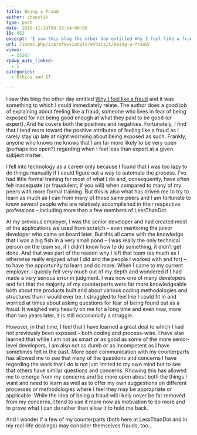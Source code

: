 ```yaml
---
title: Being a Fraud
author: chopstik
type: post
date: 2010-11-19T00:28:14+00:00
ID: 952
excerpt: 'I saw this blog the other day entitled Why I feel like a fraud and it was something to which I could immediately relate.  The author does a good job of explaining about feeling like a fraud, someone who lives in fear of being exposed for not being good&hellip;'
url: /index.php/itprofessionals/ethicsit/being-a-fraud/
views:
  - 15265
rp4wp_auto_linked:
  - 1
categories:
  - Ethics and IT

---
```

I saw this blog the other day entitled [Why I feel like a fraud][1] and it was something to which I could immediately relate. The author does a good job of explaining about feeling like a fraud, someone who lives in fear of being exposed for not being good enough at what they paid to be good (or expert). And he covers both the positives and negatives. Fortunately, I find that I tend more toward the positive attributes of feeling like a fraud as I rarely stay up late at night worrying about being exposed as such. Frankly, anyone who knows me knows that I am far more likely to be very open (perhaps too open?) regarding when I feel less than expert at a given subject matter.

I fell into technology as a career only because I found that I was too lazy to do things manually if I could figure out a way to automate the process. I&#8217;ve had little formal training for most of what I do and, consequently, have often felt inadequate (or fraudulent, if you will) when compared to many of my peers with more formal training. But this is also what has driven me to try to learn as much as I can from many of those same peers and I am fortunate to know several people who are relatively accomplished in their respective professions &#8211; including more than a few members of LessThanDot.

At my previous employer, I was the senior developer and had created most of the applications we used from scratch &#8211; even mentoring the junior developer who came on board later. But this all came with the knowledge that I was a big fish in a very small pond &#8211; I was really the only technical person on the team so, if I didn&#8217;t know how to do something, it didn&#8217;t get done. And that was part of the reason why I left that team (as much as I otherwise really enjoyed what I did and the people I worked with and for) &#8211; to have the opportunity to learn and do more. When I came to my current employer, I quickly felt very much out of my depth and wondered if I had made a very serious error in judgment. I was now one of many developers and felt that the majority of my counterparts were far more knowledgeable both about the products built and about various coding methodologies and structures than I would ever be. I struggled to feel like I could fit in and worried at times about asking questions for fear of being found out as a fraud. It weighed very heavily on me for a long time and even now, more than two years later, it is still occasionally a struggle.

However, in that time, I feel that I have learned a great deal to which I had not previously been exposed &#8211; both coding and process-wise. I have also learned that while I am not as smart or as good as some of the more senior-level developers, I am also not as dumb or as incompetent as I have sometimes felt in the past. More open communication with my counterparts has allowed me to see that many of the questions and concerns I have regarding the work that I do is not just limited to my own mind but to see that others have similar questions and concerns. Knowing this has allowed me to emerge from my concerns and be more open about both the things I want and need to learn as well as to offer my own suggestions on different processes or methodologies where I feel they may be appropriate or applicable. While the idea of being a fraud will likely never be far removed from my concerns, I tend to use it more now as motivation to do more and to prove what I can do rather than allow it to hold me back.

And I wonder if a few of my counterparts (both here at LessThanDot and in my real-life dealings) may consider themselves frauds, too&#8230;

 [1]: http://blog.asmartbear.com/self-doubt-fraud.html